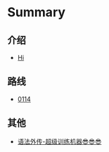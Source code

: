 # Summary

## 介绍

* [Hi](README.md)

## 路线

* [0114](0114/0114.md)

## 其他

* [语法外传-超级训练机器😎😎😎](grammar/grammar.md)

